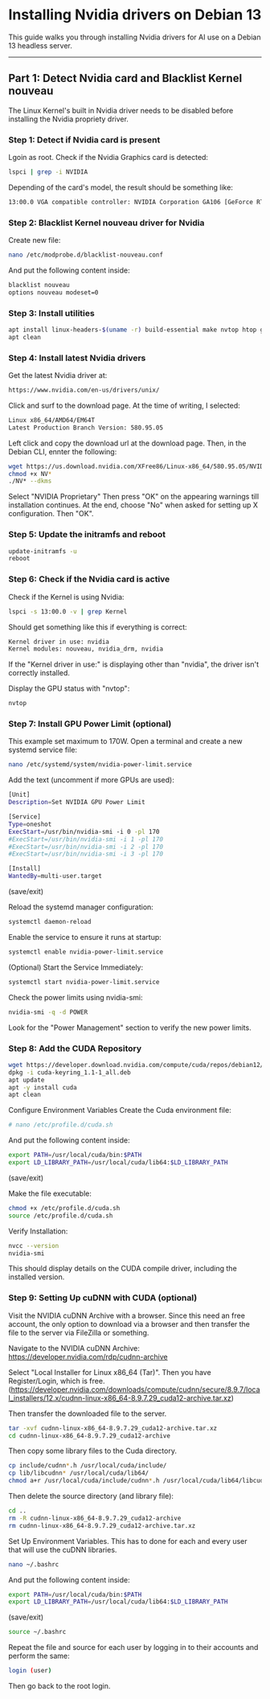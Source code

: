 # Installing Nvidia drivers on Debian 13

This guide walks you through installing Nvidia drivers for AI use on a Debian 13 headless server.

---

## Part 1: Detect Nvidia card and Blacklist Kernel nouveau

The Linux Kernel's built in Nvidia driver needs to be disabled before installing the Nvidia propriety driver.

### Step 1: Detect if Nvidia card is present

Lgoin as root.
Check if the Nvidia Graphics card is detected:

```bash
lspci | grep -i NVIDIA
```

Depending of the card's model, the result should be something like:

```bash
13:00.0 VGA compatible controller: NVIDIA Corporation GA106 [GeForce RTX 3060 Lite Hash Rate] (rev a1)
```

### Step 2: Blacklist Kernel nouveau driver for Nvidia

Create new file:

```bash
nano /etc/modprobe.d/blacklist-nouveau.conf
```

And put the following content inside:

```bash
blacklist nouveau
options nouveau modeset=0
```

### Step 3: Install utilities

```bash
apt install linux-headers-$(uname -r) build-essential make nvtop htop gcc cmake -y
apt clean
```

### Step 4: Install latest Nvidia drivers

Get the latest Nvidia driver at:

```bash
https://www.nvidia.com/en-us/drivers/unix/
```

Click and surf to the download page.
At the time of writing, I selected:

```bash
Linux x86_64/AMD64/EM64T
Latest Production Branch Version: 580.95.05
```

Left click and copy the download url at the download page.
Then, in the Debian CLI, ennter the following:

```bash
wget https://us.download.nvidia.com/XFree86/Linux-x86_64/580.95.05/NVIDIA-Linux-x86_64-580.95.05.run
chmod +x NV*
./NV* --dkms
```

Select "NVIDIA Proprietary"
Then press "OK" on the appearing warnings till installation continues.
At the end, choose "No" when asked for setting up X configuration.
Then "OK".

### Step 5: Update the initramfs and reboot

```bash
update-initramfs -u
reboot
```

### Step 6: Check if the Nvidia card is active

Check if the Kernel is using Nvidia:

```bash
lspci -s 13:00.0 -v | grep Kernel
```

Should get something like this if everything is correct:

```bash
Kernel driver in use: nvidia
Kernel modules: nouveau, nvidia_drm, nvidia
```

If the "Kernel driver in use:" is displaying other than "nvidia", the driver isn't correctly installed.

Display the GPU status with "nvtop":

```bash
nvtop
```

### Step 7: Install GPU Power Limit (optional)

This example set maximum to 170W.
Open a terminal and create a new systemd service file:

```bash
nano /etc/systemd/system/nvidia-power-limit.service
```

Add the text (uncomment if more GPUs are used):

```bash
[Unit]
Description=Set NVIDIA GPU Power Limit

[Service]
Type=oneshot
ExecStart=/usr/bin/nvidia-smi -i 0 -pl 170
#ExecStart=/usr/bin/nvidia-smi -i 1 -pl 170
#ExecStart=/usr/bin/nvidia-smi -i 2 -pl 170
#ExecStart=/usr/bin/nvidia-smi -i 3 -pl 170

[Install]
WantedBy=multi-user.target
```
(save/exit)

Reload the systemd manager configuration:

```bash
systemctl daemon-reload
```

Enable the service to ensure it runs at startup:

```bash
systemctl enable nvidia-power-limit.service
```

(Optional) Start the Service Immediately:

```bash
systemctl start nvidia-power-limit.service
```

Check the power limits using nvidia-smi:

```bash
nvidia-smi -q -d POWER
```

Look for the "Power Management" section to verify the new power limits.

### Step 8: Add the CUDA Repository

```bash
wget https://developer.download.nvidia.com/compute/cuda/repos/debian12/x86_64/cuda-keyring_1.1-1_all.deb
dpkg -i cuda-keyring_1.1-1_all.deb
apt update
apt -y install cuda
apt clean
```

Configure Environment Variables
Create the Cuda environment file:

```bash
# nano /etc/profile.d/cuda.sh
```

And put the following content inside:

```bash
export PATH=/usr/local/cuda/bin:$PATH
export LD_LIBRARY_PATH=/usr/local/cuda/lib64:$LD_LIBRARY_PATH
```
(save/exit)

Make the file executable:

```bash
chmod +x /etc/profile.d/cuda.sh
source /etc/profile.d/cuda.sh
```

Verify Installation:

```bash
nvcc --version
nvidia-smi
```

This should display details on the CUDA compile driver, including the installed version.

### Step 9: Setting Up cuDNN with CUDA (optional)

Visit the NVIDIA cuDNN Archive with a browser.
Since this need an free account, the only option to download via a browser and then transfer the file to the server via FileZilla or something.

Navigate to the NVIDIA cuDNN Archive:
https://developer.nvidia.com/rdp/cudnn-archive

Select "Local Installer for Linux x86_64 (Tar)". Then you have Register/Login, which is free.
(https://developer.nvidia.com/downloads/compute/cudnn/secure/8.9.7/local_installers/12.x/cudnn-linux-x86_64-8.9.7.29_cuda12-archive.tar.xz)

Then transfer the downloaded file to the server.

```bash
tar -xvf cudnn-linux-x86_64-8.9.7.29_cuda12-archive.tar.xz
cd cudnn-linux-x86_64-8.9.7.29_cuda12-archive
```
Then copy some library files to the Cuda directory.

```bash
cp include/cudnn*.h /usr/local/cuda/include/
cp lib/libcudnn* /usr/local/cuda/lib64/
chmod a+r /usr/local/cuda/include/cudnn*.h /usr/local/cuda/lib64/libcudnn*
```

Then delete the source directory (and library file):

```bash
cd ..
rm -R cudnn-linux-x86_64-8.9.7.29_cuda12-archive
rm cudnn-linux-x86_64-8.9.7.29_cuda12-archive.tar.xz
```

Set Up Environment Variables.
This has to done for each and every user that will use the cuDNN libraries.

```bash
nano ~/.bashrc
```

And put the following content inside:

```bash
export PATH=/usr/local/cuda/bin:$PATH
export LD_LIBRARY_PATH=/usr/local/cuda/lib64:$LD_LIBRARY_PATH
```
(save/exit)

```bash
source ~/.bashrc
```

Repeat the file and source for each user by logging in to their accounts and perform the same:

```bash
login (user)
```

Then go back to the root login.
